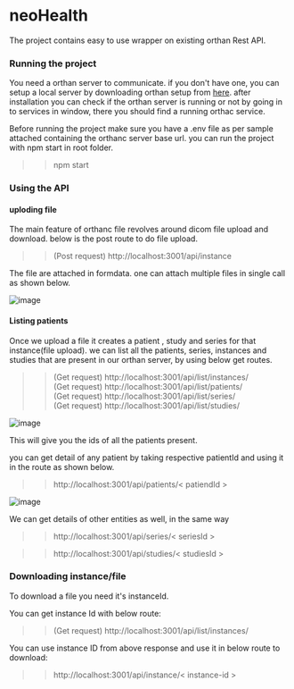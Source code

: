 # neoHealth
The project contains easy to use wrapper on existing orthan Rest API.

### Running the project

You need a orthan server to communicate. if you don't have one, you can setup a local server by downloading orthan setup from [here](https://www.orthanc-server.com/download.php).
after installation you can check if the orthan server is running or not by going in to services in window, there you should find a running orthac service.

Before running the project make sure you have a .env file as per sample attached containing the orthanc server base url.
you can run the project with npm start in root folder.

>> npm start

### Using the API

#### uploding file

The main feature of orthanc file revolves around dicom file upload and download. below is the post route to do file upload.

>> (Post request)    http://localhost:3001/api/instance  

The file are attached in formdata. one can attach multiple files in single call as shown below.

![image](https://user-images.githubusercontent.com/85926236/156495638-6bd25c40-06eb-4ca4-8b1e-8d1e4644c4a7.png)

#### Listing patients

Once we upload a file it creates a patient , study and series for that instance(file upload).
we can list all the patients, series, instances and studies that are present in our orthan server, by using below get routes.

>> (Get request)  http://localhost:3001/api/list/instances/  
>> (Get request)  http://localhost:3001/api/list/patients/  
>> (Get request)  http://localhost:3001/api/list/series/  
>> (Get request)  http://localhost:3001/api/list/studies/  

![image](https://user-images.githubusercontent.com/85926236/156497698-436b575d-bd82-4d2e-a294-48c76205b48b.png)

This will give you the ids of all the patients present.

you can get detail of any patient by taking respective patientId and using it in the route as shown below.

>> http://localhost:3001/api/patients/< patiendId >

![image](https://user-images.githubusercontent.com/85926236/156497865-e15bef99-94db-4d20-8409-6de9747b906c.png)

We can get details of other entities as well, in the same way
>> http://localhost:3001/api/series/< seriesId >

>> http://localhost:3001/api/studies/< studiesId >
  
 
### Downloading instance/file
  
  To download a file you need it's instanceId.
  
  You can get instance Id with below route:
  
  >> (Get request)  http://localhost:3001/api/list/instances/  

  You can use instance ID from above response and use it in below route to download:
  
  >> http://localhost:3001/api/instance/< instance-id >



